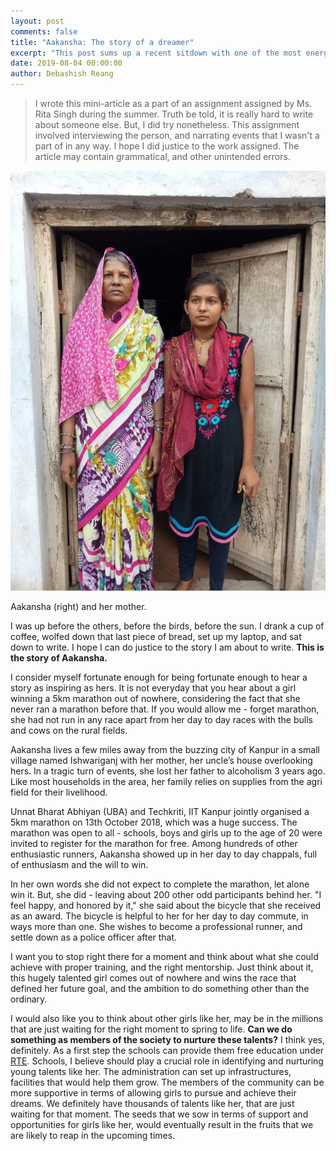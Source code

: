 ```yaml
---
layout: post
comments: false
title: "Aakansha: The story of a dreamer"
excerpt: "This post sums up a recent sitdown with one of the most energetic and ambitious person I met till date."
date: 2019-08-04 00:00:00
author: Debashish Reang
---
```

> I wrote this mini-article as a part of an assignment assigned by Ms. Rita Singh during the summer. Truth be told, it is really hard to write about someone else. But, I did try nonetheless. This assignment involved interviewing the person, and narrating events that I wasn't a part of in any way. I hope I did justice to the work assigned. The article may contain grammatical, and other unintended errors.

<div class="imgcap">
    <img src="/assets/images/aakansha.jpg" alt="Aakansha and her mother.">
    <div class="thecap">
        <p>Aakansha (right) and her mother.</p>
    </div>
</div>

I was up before the others, before the birds, before the sun. I drank a cup of coffee, wolfed down that last piece of bread, set up my laptop, and sat down to write. I hope I can do justice to the story I am about to write. **This is the story of Aakansha.**

I consider myself fortunate enough for being fortunate enough to hear a story as inspiring as hers. It is not everyday that you hear about a girl winning a 5km marathon out of nowhere, considering the fact that she never ran a marathon before that. If you would allow me - forget marathon, she had not run in any race apart from her day to day races with the bulls and cows on the rural fields.
 
Aakansha lives a few miles away from the buzzing city of Kanpur in a small village named Ishwariganj with her mother, her uncle’s house overlooking hers. In a tragic turn of events, she lost her father to alcoholism 3 years ago. Like most households in the area, her family relies on supplies from the agri field for their livelihood.

Unnat Bharat Abhiyan (UBA) and Techkriti, IIT Kanpur jointly organised a 5km marathon on 13th October 2018, which was a huge success. The marathon was open to all - schools, boys and girls up to the age of 20 were invited to register for the marathon for free. Among hundreds of other enthusiastic runners, Aakansha showed up in her day to day chappals, full of enthusiasm and the will to win.

In her own words she did not expect to complete the marathon, let alone win it. But, she did - leaving about 200 other odd participants behind her. "I feel happy, and honored by it," she said about the bicycle that she received as an award. The bicycle is helpful to her for her day to day commute, in ways more than one. She wishes to become a professional runner, and settle down as a police officer after that.

I want you to stop right there for a moment and think about what she could achieve with proper training, and the right mentorship. Just think about it, this hugely talented girl comes out of nowhere and wins the race that defined her future goal, and the ambition to do something other than the ordinary.

I would also like you to think about other girls like her, may be in the millions that are just waiting for the right moment to spring to life. **Can we do something as members of the society to nurture these talents?** I think yes, definitely. As a first step the schools can provide them free education under [RTE](https://en.wikipedia.org/wiki/Right_of_Children_to_Free_and_Compulsory_Education_Act,_2009). Schools, I believe should play a crucial role in identifying and nurturing young talents like her. The administration can set up infrastructures, facilities that would help them grow. The members of the community can be more supportive in terms of allowing girls to pursue and achieve their dreams. We definitely have thousands of talents like her, that are just waiting for that moment. The seeds that we sow in terms of support and opportunities for girls like her, would eventually result in the fruits that we are likely to reap in the upcoming times.
